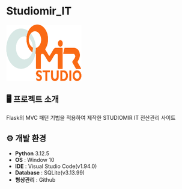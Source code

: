 # Studiomir_IT

<img src="산출물/(주)스튜디오미르 로고(20배).jpg" width="200" height="150"/>


## 🖥️ 프로젝트 소개
Flask의 MVC 패턴 기법을 적용하여 제작한 STUDIOMIR IT 전산관리 사이트

## ⚙️ 개발 환경
- **Python** 3.12.5
- **OS** : Window 10
- **IDE** : Visual Studio Code(v1.94.0)
- **Database** : SQLite(v3.13.99)
- **형상관리** : Github
